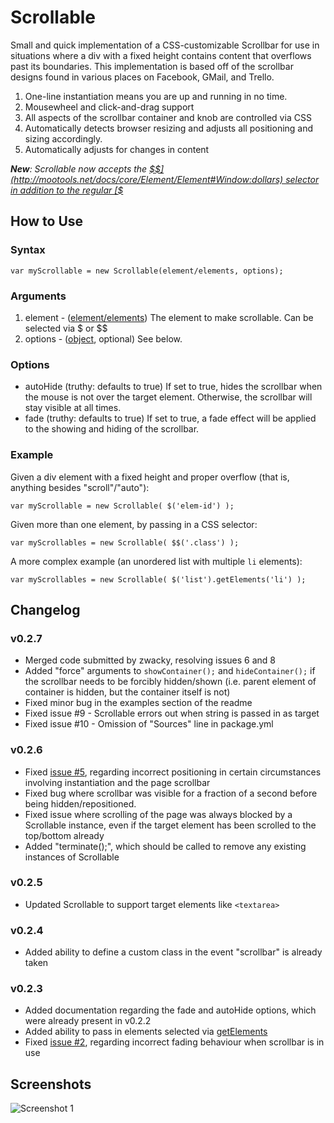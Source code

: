 Scrollable
==========

Small and quick implementation of a CSS-customizable Scrollbar for use in situations where a div with a fixed height contains content that overflows past its boundaries.
This implementation is based off of the scrollbar designs found in various places on Facebook, GMail, and Trello.

1. One-line instantiation means you are up and running in no time.
2. Mousewheel and click-and-drag support
3. All aspects of the scrollbar container and knob are controlled via CSS
4. Automatically detects browser resizing and adjusts all positioning and sizing accordingly.
5. Automatically adjusts for changes in content

***New**: Scrollable now accepts the [$$](http://mootools.net/docs/core/Element/Element#Window:dollars) selector in addition to the regular [$](http://mootools.net/docs/core/Element/Element#Window:dollar)*

How to Use
----------

### Syntax

	var myScrollable = new Scrollable(element/elements, options);

### Arguments

1. element - ([element/elements](http://mootools.net/docs/core/Element/Element)) The element to make scrollable. Can be selected via $ or $$
2. options - ([object](http://mootools.net/docs/core/Types/Object), optional) See below.

### Options
* autoHide (truthy: defaults to true) If set to true, hides the scrollbar when the mouse is not over the target element. Otherwise, the scrollbar will stay visible at all times.
* fade (truthy: defaults to true) If set to true, a fade effect will be applied to the showing and hiding of the scrollbar.

### Example

Given a div element with a fixed height and proper overflow (that is, anything besides "scroll"/"auto"):

	var myScrollable = new Scrollable( $('elem-id') );

Given more than one element, by passing in a CSS selector:

	var myScrollables = new Scrollable( $$('.class') );

A more complex example (an unordered list with multiple `li` elements):

	var myScrollables = new Scrollable( $('list').getElements('li') );

Changelog
---------

### v0.2.7
* Merged code submitted by zwacky, resolving issues 6 and 8
* Added "force" arguments to `showContainer();` and `hideContainer();` if the scrollbar needs to be forcibly hidden/shown (i.e. parent element of container is hidden, but the container itself is not)
* Fixed minor bug in the examples section of the readme
* Fixed issue #9 - Scrollable errors out when string is passed in as target
* Fixed issue #10 - Omission of "Sources" line in package.yml

### v0.2.6
* Fixed [issue #5](https://github.com/julianlam/Scrollable/issues/5), regarding incorrect positioning in certain circumstances involving instantiation and the page scrollbar
* Fixed bug where scrollbar was visible for a fraction of a second before being hidden/repositioned.
* Fixed issue where scrolling of the page was always blocked by a Scrollable instance, even if the target element has been scrolled to the top/bottom already
* Added "terminate();", which should be called to remove any existing instances of Scrollable

### v0.2.5
* Updated Scrollable to support target elements like `<textarea>`

### v0.2.4
* Added ability to define a custom class in the event "scrollbar" is already taken

### v0.2.3
* Added documentation regarding the fade and autoHide options, which were already present in v0.2.2
* Added ability to pass in elements selected via [getElements](http://mootools.net/docs/core/Element/Element#Element:getElements)
* Fixed [issue #2](https://github.com/julianlam/Scrollable/issues/2), regarding incorrect fading behaviour when scrollbar is in use

Screenshots
-----------

![Screenshot 1](http://i.imgur.com/ZKXbK.png)
